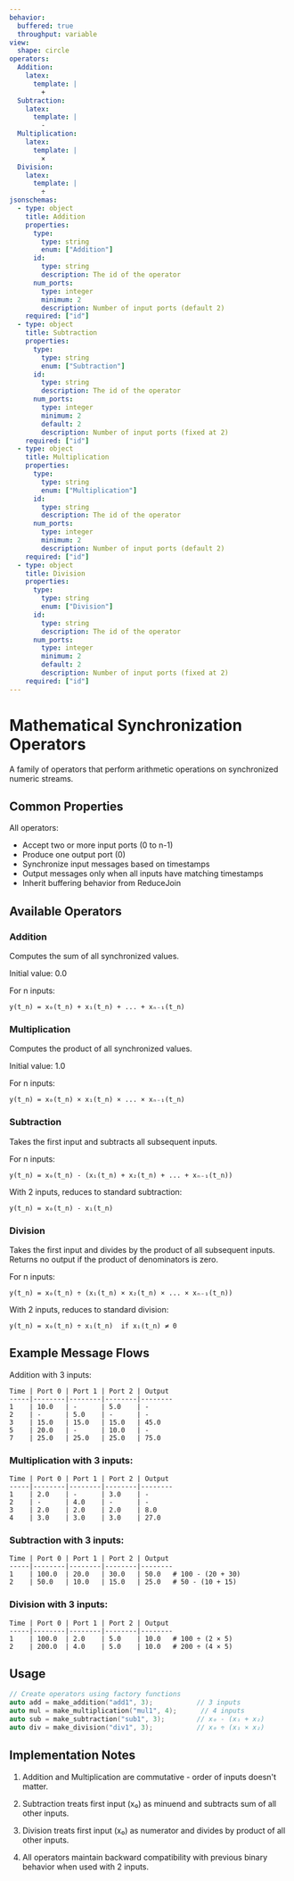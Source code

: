 ```yaml
---
behavior:
  buffered: true
  throughput: variable
view:
  shape: circle
operators:
  Addition:
    latex:
      template: |
        +
  Subtraction:
    latex:
      template: |
        -
  Multiplication:
    latex:
      template: |
        ×
  Division:
    latex:
      template: |
        ÷
jsonschemas:
  - type: object
    title: Addition
    properties:
      type:
        type: string
        enum: ["Addition"]
      id:
        type: string
        description: The id of the operator
      num_ports:
        type: integer
        minimum: 2
        description: Number of input ports (default 2)
    required: ["id"]
  - type: object
    title: Subtraction
    properties:
      type:
        type: string
        enum: ["Subtraction"]
      id:
        type: string
        description: The id of the operator
      num_ports:
        type: integer
        minimum: 2
        default: 2
        description: Number of input ports (fixed at 2)
    required: ["id"]
  - type: object
    title: Multiplication
    properties:
      type:
        type: string
        enum: ["Multiplication"]
      id:
        type: string
        description: The id of the operator
      num_ports:
        type: integer
        minimum: 2
        description: Number of input ports (default 2)
    required: ["id"]
  - type: object
    title: Division
    properties:
      type:
        type: string
        enum: ["Division"]
      id:
        type: string
        description: The id of the operator
      num_ports:
        type: integer
        minimum: 2
        default: 2
        description: Number of input ports (fixed at 2)
    required: ["id"]
---
```


# Mathematical Synchronization Operators

A family of operators that perform arithmetic operations on synchronized numeric streams.

## Common Properties

All operators:

- Accept two or more input ports (0 to n-1)
- Produce one output port (0)
- Synchronize input messages based on timestamps
- Output messages only when all inputs have matching timestamps
- Inherit buffering behavior from ReduceJoin

## Available Operators

### Addition

Computes the sum of all synchronized values.

Initial value: 0.0

For n inputs:

```
y(t_n) = x₀(t_n) + x₁(t_n) + ... + xₙ₋₁(t_n)
```

### Multiplication

Computes the product of all synchronized values.

Initial value: 1.0

For n inputs:

```
y(t_n) = x₀(t_n) × x₁(t_n) × ... × xₙ₋₁(t_n)
```

### Subtraction

Takes the first input and subtracts all subsequent inputs.

For n inputs:

```
y(t_n) = x₀(t_n) - (x₁(t_n) + x₂(t_n) + ... + xₙ₋₁(t_n))
```

With 2 inputs, reduces to standard subtraction:

```
y(t_n) = x₀(t_n) - x₁(t_n)
```

### Division

Takes the first input and divides by the product of all subsequent inputs.
Returns no output if the product of denominators is zero.

For n inputs:

```
y(t_n) = x₀(t_n) ÷ (x₁(t_n) × x₂(t_n) × ... × xₙ₋₁(t_n))
```

With 2 inputs, reduces to standard division:

```
y(t_n) = x₀(t_n) ÷ x₁(t_n)  if x₁(t_n) ≠ 0
```

## Example Message Flows

Addition with 3 inputs:

```
Time | Port 0 | Port 1 | Port 2 | Output
-----|--------|--------|--------|--------
1    | 10.0   | -      | 5.0    | -
2    | -      | 5.0    | -      | -
3    | 15.0   | 15.0   | 15.0   | 45.0
5    | 20.0   | -      | 10.0   | -
7    | 25.0   | 25.0   | 25.0   | 75.0
```

### Multiplication with 3 inputs:

```
Time | Port 0 | Port 1 | Port 2 | Output
-----|--------|--------|--------|--------
1    | 2.0    | -      | 3.0    | -
2    | -      | 4.0    | -      | -
3    | 2.0    | 2.0    | 2.0    | 8.0
4    | 3.0    | 3.0    | 3.0    | 27.0
```

### Subtraction with 3 inputs:

```
Time | Port 0 | Port 1 | Port 2 | Output
-----|--------|--------|--------|--------
1    | 100.0  | 20.0   | 30.0   | 50.0   # 100 - (20 + 30)
2    | 50.0   | 10.0   | 15.0   | 25.0   # 50 - (10 + 15)
```

### Division with 3 inputs:

```
Time | Port 0 | Port 1 | Port 2 | Output
-----|--------|--------|--------|--------
1    | 100.0  | 2.0    | 5.0    | 10.0   # 100 ÷ (2 × 5)
2    | 200.0  | 4.0    | 5.0    | 10.0   # 200 ÷ (4 × 5)
```

## Usage

```cpp
// Create operators using factory functions
auto add = make_addition("add1", 3);           // 3 inputs
auto mul = make_multiplication("mul1", 4);      // 4 inputs
auto sub = make_subtraction("sub1", 3);        // x₀ - (x₁ + x₂)
auto div = make_division("div1", 3);           // x₀ ÷ (x₁ × x₂)
```

## Implementation Notes

1. Addition and Multiplication are commutative - order of inputs doesn't matter.

2. Subtraction treats first input (x₀) as minuend and subtracts sum of all other inputs.

3. Division treats first input (x₀) as numerator and divides by product of all other inputs.

4. All operators maintain backward compatibility with previous binary behavior when used with 2 inputs.
